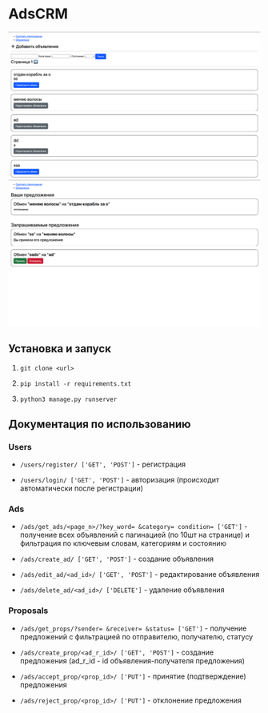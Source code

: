 # AdsCRM

![alt text](screenshots/screen1.png)
![alt text](screenshots/screen2.png)

## Установка и запуск

1. `git clone <url>`

2. `pip install -r requirements.txt`

3. `python3 manage.py runserver`

## Документация по использованию

### Users
- `/users/register/ ['GET', 'POST']`  - регистрация

- `/users/login/ ['GET', 'POST']` - авторизация (происходит автоматически после регистрации)


### Ads

- `/ads/get_ads/<page_n>/?key_word= &category= condition= ['GET']` - получение всех объявлений с пагинацией (по 10шт на странице) и фильтрация по ключевым словам, категориям и состоянию

- `/ads/create_ad/ ['GET', 'POST']` - создание объявления

- `/ads/edit_ad/<ad_id>/ ['GET', 'POST']` - редактирование объявления

- `/ads/delete_ad/<ad_id>/ ['DELETE']` - удаление объявления


### Proposals

- `/ads/get_props/?sender= &receiver= &status= ['GET']` - получение предложений с фильтрацией по отправителю, получателю, статусу

- `/ads/create_prop/<ad_r_id>/ ['GET', 'POST']` - создание предложения (ad_r_id - id объявления-получателя предложения)

-  `/ads/accept_prop/<prop_id>/ ['PUT']` - принятие (подтверждение) предложения

- `/ads/reject_prop/<prop_id>/ ['PUT']` - отклонение предложения